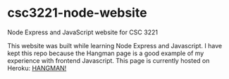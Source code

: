 # csc3221-node-website
Node Express and JavaScript website for CSC 3221

This website was built while learning Node Express and Javascript. I have kept this repo because the Hangman page is a good example of my experience with frontend Javascript.
This page is currently hosted on Heroku: [HANGMAN!](https://www.google.com/url?q=http://pacific-hollows-77413.herokuapp.com/Hangman/hangman.html&sa=D&source=docs&ust=1635816271032000&usg=AOvVaw1DLAkGFxzypNzQrwRa3qhl)
